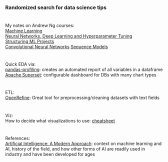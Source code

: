 ### Randomized search for data science tips
#
My notes on Andrew Ng courses:  
[Machine Learning](ml.md)  
[Neural Networks, Deep Learning and Hyperparameter Tuning](deep_learning_tuning.md)  
[Structuring ML Projects](ml_projects.md)  
[Convolutional Neural Networks](cnn.md)
[Sequence Models](sequences.md)
#
Quick EDA via:  
[pandas-profiling](https://nbviewer.jupyter.org/github/JosPolfliet/pandas-profiling/blob/master/examples/meteorites.ipynb): creates an automated report of all variables in a dataframe  
[Apache Superset](https://superset.incubator.apache.org/index.html): configurable dashboard for DBs with many chart types
#
ETL:  
[OpenRefine](https://github.com/OpenRefine/OpenRefine/wiki/Documentation-For-Users): Great tool for preprocessing/cleaning datasets with text fields
#
Viz:  
How to decide what visualizations to use: [cheatsheet](./Franconeri_ExperCeptionDotNet_ChartChooser.pdf)
#
References:  
[Artificial Intelligence: A Modern Approach](http://aima.cs.berkeley.edu/): context on machine learning and AI, history of the field, and how other forms of AI are readily used in industry and have been developed for ages  


